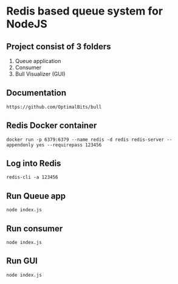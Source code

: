 # Redis based queue system for NodeJS

## Project consist of 3 folders
1. Queue application
2. Consumer
3. Bull Visualizer (GUI)

## Documentation
`https://github.com/OptimalBits/bull`

## Redis Docker container
`docker run -p 6379:6379 --name redis -d redis redis-server --appendonly yes --requirepass 123456`

## Log into Redis
`redis-cli -a 123456`

## Run Queue app
`node index.js`

## Run consumer
`node index.js`

## Run GUI
`node index.js`